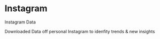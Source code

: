 # Instagram
Instagram Data



Downloaded Data off personal Instagram to idenfity trends & new insights
